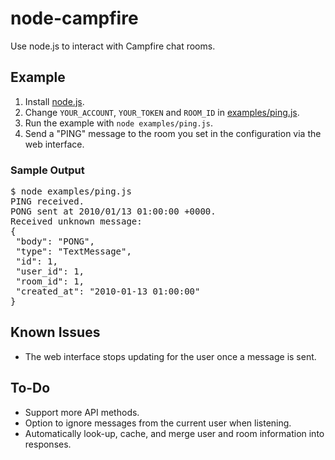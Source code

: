 # node-campfire

Use node.js to interact with Campfire chat rooms.

## Example

1. Install [node.js](http://nodejs.org).
2. Change <code>YOUR_ACCOUNT</code>, <code>YOUR_TOKEN</code> and <code>ROOM_ID</code> in [examples/ping.js](http://github.com/tristandunn/node-campfire/blob/master/examples/ping.js).
3. Run the example with <code>node examples/ping.js</code>.
4. Send a "PING" message to the room you set in the configuration via the web interface.

### Sample Output

<pre>$ node examples/ping.js
PING received.
PONG sent at 2010/01/13 01:00:00 +0000.
Received unknown message:
{
 "body": "PONG",
 "type": "TextMessage",
 "id": 1,
 "user_id": 1,
 "room_id": 1,
 "created_at": "2010-01-13 01:00:00"
}</pre>

## Known Issues

* The web interface stops updating for the user once a message is sent.

## To-Do

* Support more API methods.
* Option to ignore messages from the current user when listening.
* Automatically look-up, cache, and merge user and room information into responses.
